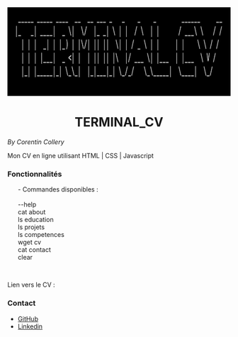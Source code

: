 <img src="assets/img/figlet.png" width="auto" height="200">

<h1 align="center"> TERMINAL_CV</h1>

_By Corentin Collery_

<p>Mon CV en ligne utilisant HTML | CSS | Javascript</p>

### Fonctionnalités

<ul>- Commandes disponibles :
<br>
<br>
    <li style="list-style-type: none;">--help</li>
    <li style="list-style-type: none;">cat about</li>
    <li style="list-style-type: none;">ls education</li>
    <li style="list-style-type: none;">ls projets</li>
    <li style="list-style-type: none;">ls competences</li>
    <li style="list-style-type: none;">wget cv</li>
    <li style="list-style-type: none;">cat contact</li>
    <li style="list-style-type: none;">clear</li>
</ul>   

<br>

Lien vers le CV :

### Contact

<ul>
    <li><a href="https://github.com/ColleryCorentin">GitHub</a></li>
    <li><a href="https://www.linkedin.com/in/collerycorentin">Linkedin</a></li>
</ul>